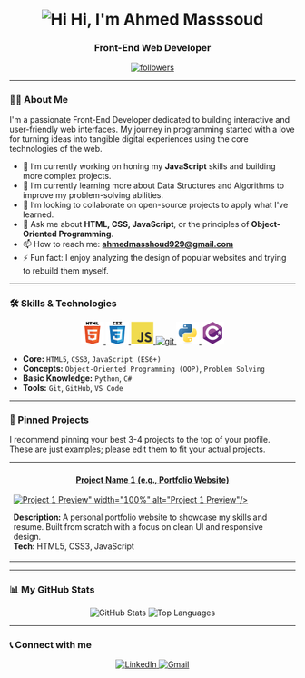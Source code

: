 <h1 align="center">
  <img src="https://media.giphy.com/media/hvRJCLFzcasrR4ia7z/giphy.gif" width="28px" alt="Hi">
  Hi, I'm Ahmed Masssoud
</h1>
<h3 align="center">
  Front-End Web Developer
</h3>
<p align="center">
  <a href="https://github.com/mas3edo?tab=followers">
    <img alt="followers" title="Follow me on Github" src="https://img.shields.io/github/followers/mas3edo?label=Follow&style=social"/>
  </a>
</p>


---

### 👨‍💻 About Me

<p>
  I'm a passionate Front-End Developer dedicated to building interactive and user-friendly web interfaces. My journey in programming started with a love for turning ideas into tangible digital experiences using the core technologies of the web.
</p>

- 🔭 I’m currently working on honing my **JavaScript** skills and building more complex projects.
- 🌱 I’m currently learning more about Data Structures and Algorithms to improve my problem-solving abilities.
- 🤔 I’m looking to collaborate on open-source projects to apply what I've learned.
- 💬 Ask me about **HTML, CSS, JavaScript**, or the principles of **Object-Oriented Programming**.
- 📫 How to reach me: **ahmedmasshoud929@gmail.com**
- ⚡ Fun fact: I enjoy analyzing the design of popular websites and trying to rebuild them myself.

---

### 🛠️ Skills & Technologies

<p align="center">
  <a href="https://developer.mozilla.org/en-US/docs/Web/HTML" target="_blank" rel="noreferrer"> 
    <img src="https://raw.githubusercontent.com/devicons/devicon/master/icons/html5/html5-original-wordmark.svg" alt="html5" width="40" height="40"/> 
  </a>
  <a href="https://developer.mozilla.org/en-US/docs/Web/CSS" target="_blank" rel="noreferrer"> 
    <img src="https://raw.githubusercontent.com/devicons/devicon/master/icons/css3/css3-original-wordmark.svg" alt="css3" width="40" height="40"/> 
  </a>
  <a href="https://developer.mozilla.org/en-US/docs/Web/JavaScript" target="_blank" rel="noreferrer"> 
    <img src="https://raw.githubusercontent.com/devicons/devicon/master/icons/javascript/javascript-original.svg" alt="javascript" width="40" height="40"/> 
  </a>
  <a href="https://git-scm.com/" target="_blank" rel="noreferrer"> 
    <img src="https://www.vectorlogo.zone/logos/git-scm/git-scm-icon.svg" alt="git" width="40" height="40"/> 
  </a>
  
  <a href="https://www.python.org" target="_blank" rel="noreferrer"> 
    <img src="https://raw.githubusercontent.com/devicons/devicon/master/icons/python/python-original.svg" alt="python" width="40" height="40"/> 
  </a>
  <a href="https://learn.microsoft.com/en-us/dotnet/csharp/" target="_blank" rel="noreferrer"> 
    <img src="https://raw.githubusercontent.com/devicons/devicon/master/icons/csharp/csharp-original.svg" alt="csharp" width="40" height="40"/> 
  </a>
</p>

- **Core:** `HTML5`, `CSS3`, `JavaScript (ES6+)`
- **Concepts:** `Object-Oriented Programming (OOP)`, `Problem Solving`
- **Basic Knowledge:** `Python`, `C#`
- **Tools:** `Git`, `GitHub`, `VS Code`

---

### 🚀 Pinned Projects

<p>
  I recommend pinning your best 3-4 projects to the top of your profile. These are just examples; please edit them to fit your actual projects.
</p>

<table width="100%">
  <tr>
    <td width="50%">
      <h4 align="center"><a href="https://mas3edo.github.io/portfolio/">Project Name 1 (e.g., Portfolio Website)</a></h4>
      <a href="https://mas3edo.github.io/portfolio/"><img src="mas3edo/image.png" width="100%" alt="Project 1 Preview"/>" width="100%" alt="Project 1 Preview"/></a>
      <p>
        <b>Description:</b> A personal portfolio website to showcase my skills and resume. Built from scratch with a focus on clean UI and responsive design.
        <br>
        <b>Tech:</b> HTML5, CSS3, JavaScript
      </p>
    </td>
    
  </tr>
</table>

---

### 📊 My GitHub Stats

<p align="center">
  <img src="https://github-readme-stats.vercel.app/api?username=mas3edo&show_icons=true&theme=dracula&locale=en" alt="GitHub Stats" />
  <img src="https://github-readme-stats.vercel.app/api/top-langs/?username=mas3edo&layout=compact&theme=dracula&locale=en" alt="Top Languages" />
</p>

---

### 📞 Connect with me

<p align="center">
  <a href="www.linkedin.com/in/
ahmed-masshoud-b495b730b
Vanity URL na" target="_blank">
    <img src="https://img.shields.io/badge/LinkedIn-0077B5?style=for-the-badge&logo=linkedin&logoColor=white" alt="LinkedIn"/>
  </a>
  <a href="mailto:ahmedmasshoud929@gmail.com" target="_blank">
    <img src="https://img.shields.io/badge/Gmail-D14836?style=for-the-badge&logo=gmail&logoColor=white" alt="Gmail"/>
  </a>
  </p>
